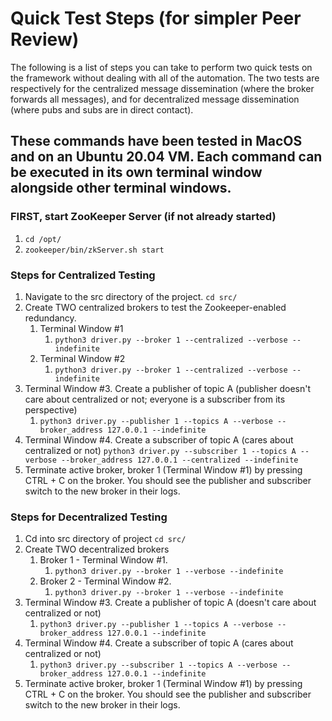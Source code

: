 # Quick Test Steps (for simpler Peer Review)
The following is a list of steps you can take to perform two quick tests on the framework without dealing with all of the automation. The two tests are respectively for the centralized message dissemination (where the broker forwards all messages), and for decentralized message dissemination (where pubs and subs are in direct contact).

## These commands have been tested in MacOS and on an Ubuntu 20.04 VM. Each command can be executed in its own terminal window alongside other terminal windows.

### FIRST, start ZooKeeper Server (if not already started)
1. `cd /opt/`
2. `zookeeper/bin/zkServer.sh start`
### Steps for Centralized Testing
1. Navigate to the src directory of the project.
`cd src/`
2. Create TWO centralized brokers to test the Zookeeper-enabled redundancy.
   1. Terminal Window #1
      1. `python3 driver.py --broker 1 --centralized --verbose --indefinite`
   2. Terminal Window #2
      1. `python3 driver.py --broker 1 --centralized --verbose --indefinite`
3. Terminal Window #3. Create a publisher of topic A (publisher doesn't care about centralized or not; everyone is a subscriber from its perspective)
   1. `python3 driver.py --publisher 1 --topics A --verbose --broker_address 127.0.0.1 --indefinite`
4. Terminal Window #4. Create a subscriber of topic A (cares about centralized or not)
`python3 driver.py --subscriber 1 --topics A --verbose --broker_address 127.0.0.1 --centralized --indefinite`
5. Terminate active broker, broker 1 (Terminal Window #1) by pressing CTRL + C on the broker. You should see the publisher and subscriber switch to the new broker in their logs.

### Steps for Decentralized Testing
1. Cd into src directory of project
`cd src/`
2. Create TWO decentralized brokers
   1. Broker 1 - Terminal Window #1.
      1. `python3 driver.py --broker 1 --verbose --indefinite`
   2. Broker 2 - Terminal Window #2.
      1. `python3 driver.py --broker 1 --verbose --indefinite`
3. Terminal Window #3. Create a publisher of topic A (doesn't care about centralized or not)
   1. `python3 driver.py --publisher 1 --topics A --verbose --broker_address 127.0.0.1 --indefinite`
4. Terminal Window #4. Create a subscriber of topic A (cares about centralized or not)
   1. `python3 driver.py --subscriber 1 --topics A --verbose --broker_address 127.0.0.1 --indefinite`
5. Terminate active broker, broker 1 (Terminal Window #1) by pressing CTRL + C on the broker. You should see the publisher and subscriber switch to the new broker in their logs.
